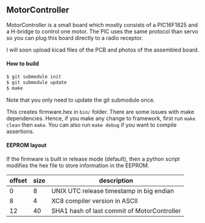 ## MotorController

MotorController is a small board which mostly consists of a PIC16F1825 and a H-bridge to control one motor.
The PIC uses the same protocol than servo so you can plug this board directly to a radio receptor.

I will soon upload kicad files of the PCB and photos of the assembled board.

#### How to build

```bash
$ git submodule init
$ git submodule update
$ make
```

Note that you only need to update the git submodule once.


This creates firmware.hex in ```bin/``` folder.
There are some issues with make dependencies. Hence, if you make any change to
framework, first run ```make clean``` then ```make```. You can also run ```make debug``` if you want to compile assertions.

#### EEPROM layout


If the firmware is built in release mode (default), then a python script modifies the hex file to store information in the EEPROM.

| offset | size | description |
| ------ | ---- | ----------- |
|   0    |   8  | UNIX UTC release timestamp in big endian |
|   8    |   4  | XC8 compiler version in ASCII |
|   12   |  40  | SHA1 hash of last commit of MotorController |

